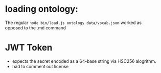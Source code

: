 #  loading ontology:


The regular `node bin/load.js ontology data/vocab.json` worked as opposed to the .md command


# JWT Token


- expects the secret encoded as a 64-base string via HSC256 alogrithm.
- had to comment out license 

